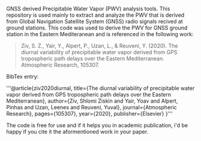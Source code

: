 GNSS derived Precipitable Water Vapor (PWV) analysis tools.
This repository is used mainly to extract and analyze the PWV that is derived from Global Navigation Satellite System (GNSS) radio signals recived at ground stations.
This code was used to derive the PWV for GNSS ground station in the Eastern Mediteranean and is referenced in the following work:
>Ziv, S. Z., Yair, Y., Alpert, P., Uzan, L., & Reuveni, Y. (2020). The diurnal variability of precipitable water vapor derived from GPS tropospheric path delays over the Eastern Mediterranean. Atmospheric Research, 105307.

BibTex entry:

'''@article{ziv2020diurnal,
  title={The diurnal variability of precipitable water vapor derived from GPS tropospheric path delays over the Eastern Mediterranean},
  author={Ziv, Shlomi Ziskin and Yair, Yoav and Alpert, Pinhas and Uzan, Leenes and Reuveni, Yuval},
  journal={Atmospheric Research},
  pages={105307},
  year={2020},
  publisher={Elsevier}
}'''

The code is free for use and if it helps you in academic publication, i'd be happy if you cite it the aformentioned work in your paper.
